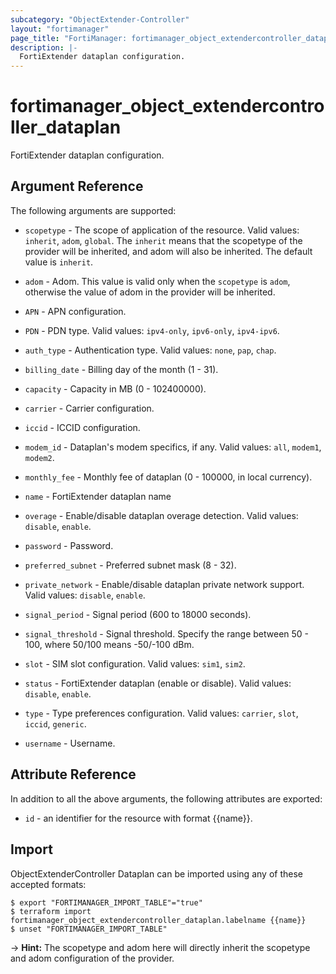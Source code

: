 ```yaml
---
subcategory: "ObjectExtender-Controller"
layout: "fortimanager"
page_title: "FortiManager: fortimanager_object_extendercontroller_dataplan"
description: |-
  FortiExtender dataplan configuration.
---
```


# fortimanager_object_extendercontroller_dataplan
FortiExtender dataplan configuration.

## Argument Reference


The following arguments are supported:

* `scopetype` - The scope of application of the resource. Valid values: `inherit`, `adom`, `global`. The `inherit` means that the scopetype of the provider will be inherited, and adom will also be inherited. The default value is `inherit`.
* `adom` - Adom. This value is valid only when the `scopetype` is `adom`, otherwise the value of adom in the provider will be inherited.

* `APN` - APN configuration.
* `PDN` - PDN type. Valid values: `ipv4-only`, `ipv6-only`, `ipv4-ipv6`.

* `auth_type` - Authentication type. Valid values: `none`, `pap`, `chap`.

* `billing_date` - Billing day of the month (1 - 31).
* `capacity` - Capacity in MB (0 - 102400000).
* `carrier` - Carrier configuration.
* `iccid` - ICCID configuration.
* `modem_id` - Dataplan's modem specifics, if any. Valid values: `all`, `modem1`, `modem2`.

* `monthly_fee` - Monthly fee of dataplan (0 - 100000, in local currency).
* `name` - FortiExtender dataplan name
* `overage` - Enable/disable dataplan overage detection. Valid values: `disable`, `enable`.

* `password` - Password.
* `preferred_subnet` - Preferred subnet mask (8 - 32).
* `private_network` - Enable/disable dataplan private network support. Valid values: `disable`, `enable`.

* `signal_period` - Signal period (600 to 18000 seconds).
* `signal_threshold` - Signal threshold. Specify the range between 50 - 100, where 50/100 means -50/-100 dBm.
* `slot` - SIM slot configuration. Valid values: `sim1`, `sim2`.

* `status` - FortiExtender dataplan (enable or disable). Valid values: `disable`, `enable`.

* `type` - Type preferences configuration. Valid values: `carrier`, `slot`, `iccid`, `generic`.

* `username` - Username.


## Attribute Reference

In addition to all the above arguments, the following attributes are exported:
* `id` - an identifier for the resource with format {{name}}.

## Import

ObjectExtenderController Dataplan can be imported using any of these accepted formats:
```
$ export "FORTIMANAGER_IMPORT_TABLE"="true"
$ terraform import fortimanager_object_extendercontroller_dataplan.labelname {{name}}
$ unset "FORTIMANAGER_IMPORT_TABLE"
```
-> **Hint:** The scopetype and adom here will directly inherit the scopetype and adom configuration of the provider.
